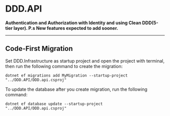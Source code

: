 # DDD.API
**Authentication and Authorization with Identity and using Clean DDD(5-tier layer). P.s New features expected to add sooner.**

___

## Code-First Migration 

Set DDD.Infrastructure as startup project and open the project with terminal, then run the following command to create the migration:

```
dotnet ef migrations add MyMigration --startup-project "../DDD.API/DDD.api.csproj"
```

To update the database after you create migration, run the following command:

```
dotnet ef database update --startup-project "../DDD.API/DDD.api.csproj"
```

